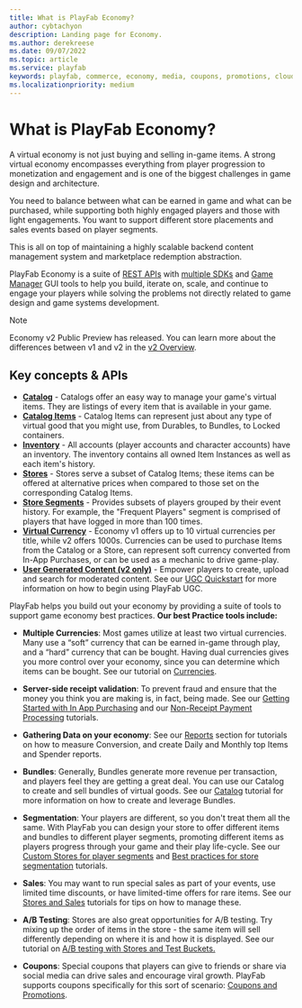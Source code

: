 ```yaml
---
title: What is PlayFab Economy?
author: cybtachyon
description: Landing page for Economy.
ms.author: derekreese
ms.date: 09/07/2022
ms.topic: article
ms.service: playfab
keywords: playfab, commerce, economy, media, coupons, promotions, cloudscript
ms.localizationpriority: medium
---
```


# What is PlayFab Economy?

A virtual economy is not just buying and selling in-game items. A strong virtual economy encompasses everything from player progression to monetization and engagement and is one of the biggest challenges in game design and architecture.

You need to balance between what can be earned in game and what can be purchased, while supporting both highly engaged players and those with light engagements. You want to support different store placements and sales events based on player segments.

This is all on top of maintaining a highly scalable backend content management system and marketplace redemption abstraction.

PlayFab Economy is a suite of [REST APIs](/rest/api/playfab/economy) with [multiple SDKs](../sdks/playfab-sdk-intro.md) and [Game Manager](../gamemanager/index.md) GUI tools to help you build, iterate on, scale, and continue to engage your players while solving the problems not directly related to game design and game systems development.

> [!NOTE]
> Economy v2 Public Preview has released. You can learn more about the differences between v1 and v2 in the [v2 Overview](economy-v2/overview.md).

## Key concepts & APIs

* **[Catalog](economy/items/catalogs.md)** - Catalogs offer an easy way to manage your game's virtual items. They are listings of every item that is available in your game.
* **[Catalog Items](economy/items/index.md)** - Catalog Items can represent just about any type of virtual good that you might use, from Durables, to Bundles, to Locked containers.
* **[Inventory](economy/items/index.md)** - All accounts (player accounts and character accounts) have an inventory. The inventory contains all owned Item Instances as well as each item's history.
* **[Stores](economy/stores/index.md)** - Stores serve a subset of Catalog Items; these items can be offered at alternative prices when compared to those set on the corresponding Catalog Items.  
* **[Store Segments](economy/tutorials/best-practices-for-store-segmentation.md)** - Provides subsets of players grouped by their event history. For example, the "Frequent Players" segment is comprised of players that have logged in more than 100 times.
* **[Virtual Currency](economy/tutorials/currencies.md)** - Economy v1 offers up to 10 virtual currencies per title, while v2 offers 1000s. Currencies can be used to purchase Items from the Catalog or a Store, can represent soft currency converted from In-App Purchases, or can be used as a mechanic to drive game-play.
* **[User Generated Content (v2 only)](economy-v2/ugc/index.md)** - Empower players to create, upload and search for moderated content. See our [UGC Quickstart](economy-v2/ugc/quickstart.md) for more information on how to begin using PlayFab UGC.

PlayFab helps you build out your economy by providing a suite of tools to support game economy best practices.
**Our best Practice tools include:**

* **Multiple Currencies**: Most games utilize at least two virtual currencies. Many use a “soft” currency that can be earned in-game through play, and a “hard” currency that can be bought. Having dual currencies gives you more control over your economy, since you can determine which items can be bought. See our tutorial on [Currencies](economy/tutorials/currencies.md).

* **Server-side receipt validation**: To prevent fraud and ensure that the money you think you are making is, in fact, being made. See our [Getting Started with In App Purchasing](economy/tutorials/getting-started-with-unity-iap-android.md) and our [Non-Receipt Payment Processing](economy/tutorials/non-receipt-payment-processing.md) tutorials.

* **Gathering Data on your economy**: See our [Reports](analytics/reports/index.md) section for tutorials on how to measure Conversion, and create Daily and Monthly top Items and Spender reports.

* **Bundles**: Generally, Bundles generate more revenue per transaction, and players feel they are getting a great deal. You can use our Catalog to create and sell bundles of virtual goods. See our [Catalog](economy/items/catalogs.md) tutorial for more information on how to create and leverage Bundles.

* **Segmentation**: Your players are different, so you don't treat them all the same. With PlayFab you can design your store to offer different items and bundles to different player segments, promoting different items as players progress through your game and their play life-cycle. See our [Custom Stores for player segments](economy/tutorials/custom-stores-for-player-segments.md) and [Best practices for store segmentation](economy/tutorials/best-practices-for-store-segmentation.md) tutorials.

* **Sales**: You may want to run special sales as part of your events, use limited time discounts, or have limited-time offers for rare items. See our [Stores and Sales](economy/tutorials/stores-and-sales.md) tutorials for tips on how to manage these.  

* **A/B Testing**: Stores are also great opportunities for A/B testing. Try mixing up the order of items in the store - the same item will sell differently depending on where it is and how it is displayed. See our tutorial on [A/B testing with Stores and Test Buckets.](analytics/ab-testing/ab-testing-with-stores-and-test-buckets.md)

* **Coupons**: Special coupons that players can give to friends or share via social media can drive sales and encourage viral growth. PlayFab supports coupons specifically for this sort of scenario:  [Coupons and Promotions](economy/tutorials/coupons-and-promotions.md).
